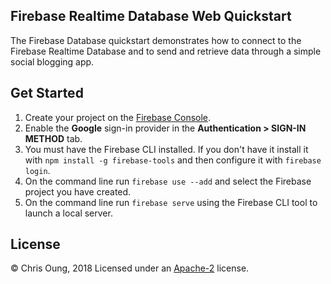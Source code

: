 Firebase Realtime Database Web Quickstart
------------------------------------------------

The Firebase Database quickstart demonstrates how to connect to the Firebase Realtime Database and
to send and retrieve data through a simple social blogging app.

Get Started
-----------

 1. Create your project on the [Firebase Console](https://console.firebase.google.com).
 1. Enable the **Google** sign-in provider in the **Authentication > SIGN-IN METHOD** tab.
 1. You must have the Firebase CLI installed. If you don't have it install it with `npm install -g firebase-tools` and then configure it with `firebase login`.
 1. On the command line run `firebase use --add` and select the Firebase project you have created.
 1. On the command line run `firebase serve` using the Firebase CLI tool to launch a local server.
 
License
-------

© Chris Oung, 2018 Licensed under an [Apache-2](https://github.com/chrisoung/firebase-realtime-database/blob/master/LICENSE) license.
